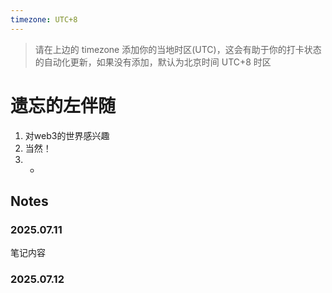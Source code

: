 ```yaml
---
timezone: UTC+8
---
```


> 请在上边的 timezone 添加你的当地时区(UTC)，这会有助于你的打卡状态的自动化更新，如果没有添加，默认为北京时间 UTC+8 时区


# 遗忘的左伴随 

1. 对web3的世界感兴趣
2. 当然！
3. - 

## Notes

<!-- Content_START -->

### 2025.07.11

笔记内容

### 2025.07.12

<!-- Content_END -->
